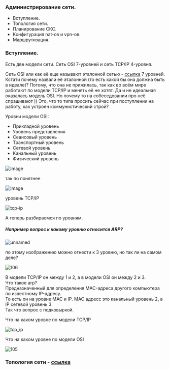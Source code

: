 ### Администрирование сети.
- Вступление.
- Топология сети.
- Планирование СКС.
- Конфигурация nat-ов и vpn-ов.
- Маршрутизация.

### Вступление.

Есть две модели сети. Сеть OSI 7-уровней и сеть TCP/IP 4-уровня.

Сеть OSI или как её еще называют эталонной сетью - [ссылка](https://ru.wikipedia.org/wiki/Сетевая_модель_OSI) 7 уровней. Кстати почему назвали её эталонной (то есть какой бы она должна быть в идеале)?
Потому, что она не прижилась, так как во всём мире работают по модели TCP/IP и менять её не хотят. Да и не идеальная оказалась модель OSI. Но почему то на собеседовании про неё спрашивают )) Это, что то типа просить сейчас при поступлении на работу, как устроен коммунистический строй?

Уровни модели OSI:
- Прикладной уровень
- Уровень представления
- Сеансовый уровень
- Транспортный уровень
- Сетевой уровень
- Канальный уровень
- Физический уровень

![image](https://github.com/tvgVita69/sysadmin/assets/98489171/d19cc52d-21a6-4b87-8984-626c028f29e8)

так по понятнее

![image](https://github.com/tvgVita69/sysadmin/assets/98489171/69f990b5-466f-4f2c-b198-d794345d650b)

уровень TCP/IP

![tcp-ip](https://github.com/tvgVita69/sysadmin/assets/98489171/20fbc07f-aa25-455c-8f68-86a6b881cb8a)

А теперь разбираемся по уровням.
##### Например вопрос к какому уровню относится ARP?
![unnamed](https://github.com/tvgVita69/sysadmin/assets/98489171/7f748bf0-4786-46db-bd90-0a6a0310f43b)
 
по этому изображению можно отнести к 3 уровню, но так ли на самом деле?
 
![106](https://github.com/tvgVita69/sysadmin/assets/98489171/9f51b696-4635-4d22-89f0-48e4037b0612)


В модели TCP/IP он между 1 и 2, а в модели OSI он между 2 и 3.<br>
Что такое arp? <br>
Предназначенный для определения MAC-адреса другого компьютера по известному IP-адресу.<br>
То есть он на уровне MAC и IP. MAC адресс это канальный уровень 2, а IP сетевой уровень 3.<br>
Так что вопрос с подковыркой.

Что на каком уровне по модели TCP/IP

![tcp_ip](https://github.com/tvgVita69/sysadmin/assets/98489171/2ae1b0d6-9027-440c-b586-a07c7f2ca12e)

Что на каком уровне по модели OSI

![105](https://github.com/tvgVita69/sysadmin/assets/98489171/4c06f47c-949f-4b21-9c2c-7a725550d067)


### Топология сети - [ссылка](https://ru.wikipedia.org/wiki/Сетевая_топология)






